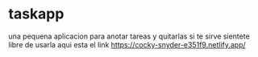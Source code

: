 # taskapp

una pequena aplicacion para anotar tareas y quitarlas si te sirve sientete libre de usarla 
aqui esta el link
https://cocky-snyder-e351f9.netlify.app/
